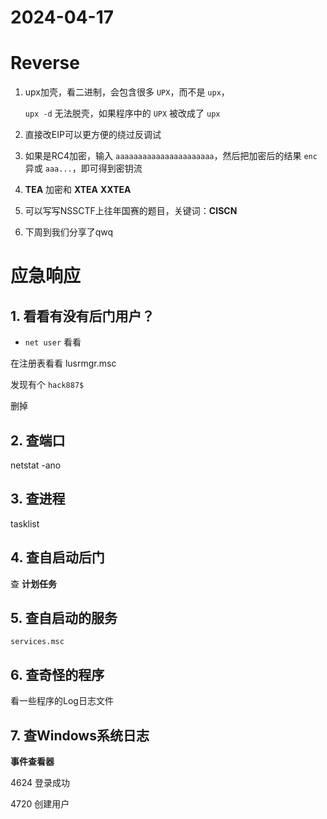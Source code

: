 # 2024-04-17

# Reverse

1. upx加壳，看二进制，会包含很多 `UPX`，而不是 `upx`，

    `upx -d` 无法脱壳，如果程序中的 `UPX` 被改成了 `upx`

2. 直接改EIP可以更方便的绕过反调试

3. 如果是RC4加密，输入 `aaaaaaaaaaaaaaaaaaaaaa`，然后把加密后的结果 `enc` 异或 `aaa...`，即可得到密钥流

4. **TEA** 加密和 **XTEA** **XXTEA**

5. 可以写写NSSCTF上往年国赛的题目，关键词：**CISCN**

6. 下周到我们分享了qwq

# 应急响应

## 1. 看看有没有后门用户？

- `net user` 看看

在注册表看看 lusrmgr.msc

发现有个 `hack887$`

删掉

## 2. 查端口

netstat -ano

## 3. 查进程

tasklist

## 4. 查自启动后门

查 **计划任务**

## 5. 查自启动的服务

`services.msc`

## 6. 查奇怪的程序

看一些程序的Log日志文件

## 7. 查Windows系统日志

**事件查看器**

4624 登录成功

4720 创建用户